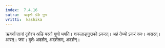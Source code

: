 ```yaml
---
index:  7.4.16
sutra:  ऋदृशो ऽङि गुणः
vritti:  kashika 
---
```


ऋवर्णान्तानां दृशेश्च अङि परतो गुणो भवति। शकलाङ्गुष्ठको ऽकरत्। अहं तेभ्यो ऽकरं नमः। असरत्। आरत्। जरा। दृशेः अदर्शत्, अदर्शताम्, अदर्शन्।

